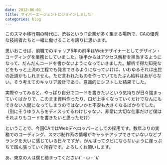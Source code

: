 ```yaml
---
date: 2012-06-01
title: サイバーエージェントにジョインしました！
categories: blog
---
```


このスマホ移行期の時代に、渋谷というIT企業が多く集まる場所で、CAの優秀な技術者たちと一緒に働けることを誇りに思います。

思いおこせば、前職でのキャリア5年の前半はWebデザイナーとしてデザイン・コーディングを業務としていました。後半からはアクセス解析を担当するようになって、だんだんコードを書かないようになっていきました。解析で得た知見などをもっと上流の工程でも発言できるようになっていけば、いわゆるそれは出世の近道かもしれません。ただ言われたものを作っていてもたぶん給料はあがらない。そう考えてのキャリア設計であり、意識的にシフトした結果でした。

実際やってみると、やっぱり自分でコードを書きたいという気持ちが日々強まっていくばかりで、このまま資料作ったり、口が上手くなっていくだけでなんにもできない人間になってしまうのではないかと不安も大きくなるばかりでした。（別にそうゆう人らをディスってるわけじゃない、非常に大切な仕事だけど僕はそれよりもコードを書きたいと思っただけ）

ということで、今回CAではWebデベロッパーとしての採用です。数年ぶりの実務でのコーディング、スマホ制作系の情報がキャッチアップできていないなどブランクを大いに感じている日々ですが、がんばってクビにならないように崖っぷちで踏ん張っていく所存です。よろしくお願いします。

あ、東京の人は僕と絡まってください(´・ω・`)/
